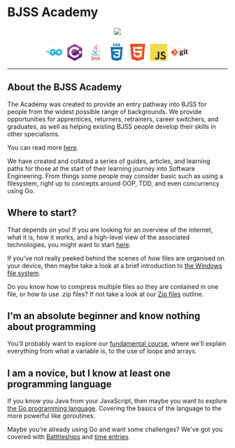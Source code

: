# BJSS Academy

<div id="imageplaceholder" align="center" >
  <div>
  <img src="https://media.giphy.com/media/v1.Y2lkPTc5MGI3NjExdDJjMWh0N2ZpcGhlbnZ2ajl4OXZ3MzRwNDdmZGJ1YjRmOXB2cTk0aiZlcD12MV9pbnRlcm5hbF9naWZfYnlfaWQmY3Q9Zw/pzmbXFDiRbEEk1vCtP/giphy.gif"/>
  </div>
  
  <div>
    <img src="https://komarev.com/ghpvc/?username=bjssacademy&style=flat-square&color=blue" alt=""/>
  </div>
  
  <div>
    <img src="https://github.com/devicons/devicon/blob/master/icons/go/go-original-wordmark.svg" title="Go" alt="Go" width="40" height="40"/>&nbsp;
    <img src="https://github.com/devicons/devicon/blob/master/icons/csharp/csharp-original.svg" title="C#" alt="C#" width="40" height="40"/>&nbsp;
    <img src="https://github.com/devicons/devicon/blob/master/icons/java/java-original-wordmark.svg" title="Java" alt="Java" width="40" height="40"/>&nbsp;
    <img src="https://github.com/devicons/devicon/blob/master/icons/css3/css3-plain-wordmark.svg"  title="CSS3" alt="CSS" width="40" height="40"/>&nbsp;
    <img src="https://github.com/devicons/devicon/blob/master/icons/html5/html5-original.svg" title="HTML5" alt="HTML" width="40" height="40"/>&nbsp;
    <img src="https://github.com/devicons/devicon/blob/master/icons/javascript/javascript-original.svg" title="JavaScript" alt="JavaScript" width="40" height="40"/>&nbsp;
    <img src="https://github.com/devicons/devicon/blob/master/icons/git/git-original-wordmark.svg" title="Git" **alt="Git" width="40" height="40"/>&nbsp;
  </div>
</div>
<hr/>

## About the BJSS Academy

The Academy was created to provide an entry pathway into BJSS for people from the widest possible range of backgrounds. We provide opportunities for apprentices, returners, retrainers, career switchers, and graduates, as well as helping existing BJSS people develop their skills in other specialisms.

You can read more [here](https://www.bjss.com/academy).

We have created and collated a series of guides, articles, and learning paths for those at the start of their learning journey into Software Engineering. From things some people may consider basic such as using a filesystem, right up to concepts around OOP, TDD, and even concurrency using Go.

## Where to start?

That depends on you! If you are looking for an overview of the internet, what it is, how it works, and a high-level view of the associated technologies, you might want to start [here]().

If you've not really peeked behind the scenes of *how* files are organised on your device, then maybe take a look at a brief introduction to [the Windows file system](https://github.com/bjssacademy/windows-filesystem-and-explorer).

Do you know how to compress multiple files so they are contained in one file, or how to use .zip files? If not take a look at our [Zip files](https://github.com/bjssacademy/zip-files) outline.

## I'm an absolute beginner and know nothing about programming

You'll probably want to explore our [fundamental course](https://github.com/bjssacademy/fundamentals1/tree/main), where we'll explain everything from what a variable is, to the use of loops and arrays.

## I am a novice, but I know at least one programming language

If you know you Java from your JavaScript, then maybe you want to explore [the Go programming language](https://github.com/bjssacademy/goinaday). Covering the basics of the language to the more powerful like goroutines.

Maybe you're already using Go and want some challenges? We've got you covered with [Batttleships](https://github.com/bjssacademy/gobatttleships) and [time entries](https://github.com/bjssacademy/timeentries).
